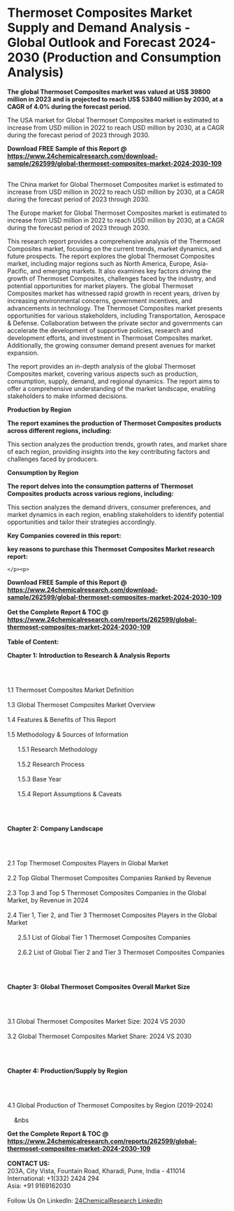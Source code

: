 <h1>Thermoset Composites Market Supply and Demand Analysis - Global Outlook and Forecast 2024-2030 (Production and Consumption Analysis)</h1><p><strong>The global Thermoset Composites market was valued at US$ 39800 million in 2023 and is projected to reach US$ 53840 million by 2030, at a CAGR of 4.0% during the forecast period.</strong></p><p>
</p><p>The USA market for Global Thermoset Composites market is estimated to increase from USD million in 2022 to reach USD million by 2030, at a CAGR during the forecast period of 2023 through 2030.</p><div><b>Download FREE Sample of this Report @ 
            <a href="https://www.24chemicalresearch.com/download-sample/262599/global-thermoset-composites-market-2024-2030-109">
            https://www.24chemicalresearch.com/download-sample/262599/global-thermoset-composites-market-2024-2030-109</a></b></div><br><p>
</p><p>The China market for Global Thermoset Composites market is estimated to increase from USD million in 2022 to reach USD million by 2030, at a CAGR during the forecast period of 2023 through 2030.</p><p>
</p><p>The Europe market for Global Thermoset Composites market is estimated to increase from USD million in 2022 to reach USD million by 2030, at a CAGR during the forecast period of 2023 through 2030.</p><p>
</p><p>This research report provides a comprehensive analysis of the Thermoset Composites market, focusing on the current trends, market dynamics, and future prospects. The report explores the global Thermoset Composites market, including major regions such as North America, Europe, Asia-Pacific, and emerging markets. It also examines key factors driving the growth of Thermoset Composites, challenges faced by the industry, and potential opportunities for market players. The global Thermoset Composites market has witnessed rapid growth in recent years, driven by increasing environmental concerns, government incentives, and advancements in technology. The Thermoset Composites market presents opportunities for various stakeholders, including Transportation, Aerospace &amp; Defense. Collaboration between the private sector and governments can accelerate the development of supportive policies, research and development efforts, and investment in Thermoset Composites market. Additionally, the growing consumer demand present avenues for market expansion.</p><p>
</p><p>The report provides an in-depth analysis of the global Thermoset Composites market, covering various aspects such as production, consumption, supply, demand, and regional dynamics. The report aims to offer a comprehensive understanding of the market landscape, enabling stakeholders to make informed decisions.</p><p>
</p><p><strong>Production by Region</strong></p><p>
</p><p><strong>The report examines the production of Thermoset Composites products across different regions, including:</strong></p><p>
</p><p>
</p><p>This section analyzes the production trends, growth rates, and market share of each region, providing insights into the key contributing factors and challenges faced by producers.</p><p>
</p><p><strong>Consumption by Region</strong></p><p>
</p><p><strong>The report delves into the consumption patterns of Thermoset Composites products across various regions, including:</strong></p><p>
</p><p>
</p><p>This section analyzes the demand drivers, consumer preferences, and market dynamics in each region, enabling stakeholders to identify potential opportunities and tailor their strategies accordingly.</p><p>
<strong>Key Companies covered in this report:</strong></p><p>
</p><p>
</p><p><strong>key reasons to purchase this Thermoset Composites Market research report:</strong></p><p>

	</p><p>

</p><div><b>Download FREE Sample of this Report @ 
            <a href="https://www.24chemicalresearch.com/download-sample/262599/global-thermoset-composites-market-2024-2030-109">
            https://www.24chemicalresearch.com/download-sample/262599/global-thermoset-composites-market-2024-2030-109</a></b></div><br><div><b>Get the Complete Report & TOC @ 
            <a href="https://www.24chemicalresearch.com/reports/262599/global-thermoset-composites-market-2024-2030-109">
            https://www.24chemicalresearch.com/reports/262599/global-thermoset-composites-market-2024-2030-109</a></b></div><br>
            <b>Table of Content:</b><p><p><strong>Chapter 1: Introduction to Research &amp; Analysis Reports</strong></p><br />
<br />
<p>1.1 Thermoset Composites Market Definition<br /><br />
1.3 Global Thermoset Composites Market Overview<br /><br />
1.4 Features &amp; Benefits of This Report<br /><br />
1.5 Methodology &amp; Sources of Information<br /><br />
&nbsp;&nbsp;&nbsp;&nbsp;&nbsp; 1.5.1 Research Methodology<br /><br />
&nbsp;&nbsp;&nbsp;&nbsp;&nbsp; 1.5.2 Research Process<br /><br />
&nbsp;&nbsp;&nbsp;&nbsp;&nbsp; 1.5.3 Base Year<br /><br />
&nbsp;&nbsp;&nbsp;&nbsp;&nbsp; 1.5.4 Report Assumptions &amp; Caveats</p><br />
<br />
<p><strong>Chapter 2: Company Landscape</strong></p><br />
<br />
<p>2.1 Top Thermoset Composites Players in Global Market<br /><br />
2.2 Top Global Thermoset Composites Companies Ranked by Revenue<br /><br />
2.3 Top 3 and Top 5 Thermoset Composites Companies in the Global Market, by Revenue in 2024<br /><br />
2.4 Tier 1, Tier 2, and Tier 3 Thermoset Composites Players in the Global Market<br /><br />
&nbsp;&nbsp;&nbsp;&nbsp;&nbsp; 2.5.1 List of Global Tier 1 Thermoset Composites Companies<br /><br />
&nbsp;&nbsp;&nbsp;&nbsp;&nbsp; 2.6.2 List of Global Tier 2 and Tier 3 Thermoset Composites Companies</p><br />
<br />
<p><strong>Chapter 3: Global Thermoset Composites Overall Market Size</strong></p><br />
<br />
<p>3.1 Global Thermoset Composites Market Size: 2024 VS 2030<br /><br />
3.2 Global Thermoset Composites Market Share: 2024 VS 2030</p><br />
<br />
<p><strong>Chapter 4: Production/Supply by Region</strong></p><br />
<br />
<p>4.1 Global Production of Thermoset Composites by Region (2019-2024)<br /><br />
&nbsp;&nbsp;&nbsp;&nbsp;&nbs</p><div><b>Get the Complete Report & TOC @ 
            <a href="https://www.24chemicalresearch.com/reports/262599/global-thermoset-composites-market-2024-2030-109">
            https://www.24chemicalresearch.com/reports/262599/global-thermoset-composites-market-2024-2030-109</a></b></div><br><b>CONTACT US:</b><br>
            203A, City Vista, Fountain Road, Kharadi, Pune, India - 411014<br>
            International: +1(332) 2424 294<br>
            Asia: +91 9169162030 <br><br>
            Follow Us On LinkedIn: <a href="https://www.linkedin.com/company/24chemicalresearch/">24ChemicalResearch LinkedIn</a>